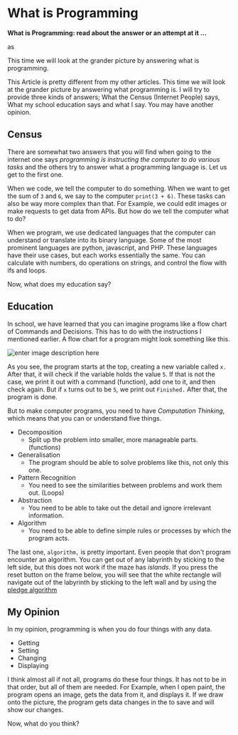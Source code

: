 
# What is Programming
**What is Programming: read about the answer or an attempt at it ...**

as

This time we will look at the grander picture by answering what is programming.





This Article is pretty different from my other articles. This time we will look at the grander picture by answering what programming is. I will try to provide three kinds of answers;  What the Census (Internet People) says, What my school education says and what I say. You may have another opinion.

## Census

There are somewhat two answers that you will find when going to the internet one says *programming is instructing the computer to do various tasks* and the others try to answer what a programming language is. Let us get to the first one.

When we code, we tell the computer to do something. When we want to get the sum of `3` and `6`, we say to the computer `print(3 + 6)`. These tasks can also be way more complex than that. For Example, we could edit images or make requests to get data from APIs. But how do we tell the computer what to do?

When we program, we use dedicated languages that the computer can understand or translate into 
its binary language. Some of the most prominent languages are python, javascript, and PHP. These languages have their use cases, but each works essentially the same. You can calculate with numbers, do operations on strings, and control the flow with ifs and loops.

Now, what does my education say?

## Education

In school, we have learned that you can imagine programs like a flow chart of Commands and Decisions. This has to do with the instructions I mentioned earlier. A flow chart for a program might look something like this.

![enter image description here](https://maximmaeder.com/wp-content/uploads/2022/06/flow_Zeichenflache-1-2.png)

As you see, the program starts at the top, creating a new variable called `x.` After that, it will check if the variable holds the value `5`. If that is not the case, we print it out with a command (function), add one to it, and then check again. But if `x` turns out to be `5`, we print out `Finished.` After that, the program is done.

But to make computer programs, you need to have *Computation Thinking*, which means that you can or understand five things.

- Decomposition
	- Split up the problem into smaller, more manageable parts. (functions)
- Generalisation
	- The program should be able to solve problems like this, not only this one.
- Pattern Recognition
	- You need to see the similarities between problems and work them out. (Loops)
- Abstraction
	- You need to be able to take out the detail and ignore irrelevant information.
- Algorithm
	- You need to be able to define simple rules or processes by which the program acts.

The last one, `algorithm,` is pretty important. Even people that don't program encounter an algorithm. You can get out of any labyrinth by sticking to the left side, but this does not work if the maze has *islands*. If you press the reset button on the frame below, you will see that the white rectangle will navigate out of the labyrinth by sticking to the left wall and by using the [pledge algorithm](https://en.wikipedia.org/wiki/Maze-solving_algorithm)

## My Opinion

In my opinion, programming is when you do four things with any data.
- Getting
- Setting
- Changing
- Displaying

I think almost all if not all, programs do these four things. It has not to be in that order, but all of them are needed. For Example, when I open paint, the program opens an image, gets the data from it, and displays it. If we draw onto the picture, the program gets data changes in the to save and will show our changes.

Now, what do you think?